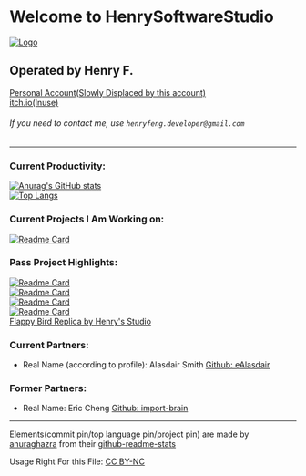 # Welcome to HenrySoftwareStudio
[![Logo](https://user-images.githubusercontent.com/86927130/141529514-38cd9f88-7590-4241-92b0-9be5146b8c0b.png)](https://github.com/HenrySoftwareStudio)
## Operated by Henry F.
[Personal Account(Slowly Displaced by this account)](https://github.com/HenryFeng2)\
[itch.io(Inuse)](https://henrys-studio.itch.io/)
###### If you need to contact me, use `henryfeng.developer@gmail.com`
---
### Current Productivity:
[![Anurag's GitHub stats](https://github-readme-stats.vercel.app/api?username=HenrySoftwareStudio)](https://github.com/HenrySoftwareStudio?tab=repositories)\
[![Top Langs](https://github-readme-stats.vercel.app/api/top-langs/?username=HenrySoftwareStudio&layout=compact)](https://github.com/HenrySoftwareStudio?tab=repositories)
### Current Projects I Am Working on:
[![Readme Card](https://github-readme-stats.vercel.app/api/pin/?username=eAlasdair&repo=DVPathTracer)](https://github.com/eAlasdair/DVPathTracer)
### Pass Project Highlights:
[![Readme Card](https://github-readme-stats.vercel.app/api/pin/?username=HenrySoftwareStudio&repo=tic-tac-toe_board&show_owner=true)](https://github.com/HenrySoftwareStudio/tic-tac-toe_board)\
[![Readme Card](https://github-readme-stats.vercel.app/api/pin/?username=HenrySoftwareStudio&repo=Jeopardy&show_owner=true)](https://github.com/HenrySoftwareStudio/Jeopardy)\
[![Readme Card](https://github-readme-stats.vercel.app/api/pin/?username=import-brain&repo=basic_calc)](https://github.com/import-brain/basic_calc)\
[![Readme Card](https://github-readme-stats.vercel.app/api/pin/?username=HenrySoftwareStudio&repo=MathUIEngine)](https://henrysoftwarestudio.github.io/MathUIEngine/)\
[Flappy Bird Replica by Henry's Studio](https://henrys-studio.itch.io/flappy-bird-replica)
### Current Partners:
- Real Name (according to profile): Alasdair Smith [Github: eAlasdair](https://github.com/eAlasdair)
### Former Partners:
- Real Name: Eric Cheng  [Github: import-brain](https://github.com/import-brain)
---
Elements(commit pin/top language pin/project pin) are made by [anuraghazra](https://github.com/anuraghazra) from their [github-readme-stats](https://github.com/anuraghazra/github-readme-stats)

Usage Right For this File: [CC BY-NC](https://creativecommons.org/licenses/by-nc/4.0/)
